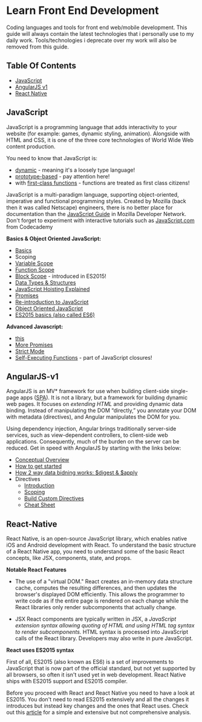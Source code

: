# Learn Front End Development
Coding languages and tools for front end web/mobile development.
This guide will always contain the latest technologies that i personally use to my daily work.
Tools/technologies i deprecate over my work will also be removed from this guide.

## Table Of Contents

* [JavaScript](#javascript)
* [AngularJS v1](#angularjs-v1)
* [React Native](#react-native)

## JavaScript
JavaScript is a programming language that adds interactivity to your website (for example: games, dynamic styling, animation). Alongside with HTML and CSS, it is one of the three core technologies of World Wide Web content production. 

You need to know that JavaScript is:

* [dynamic](https://en.wikipedia.org/wiki/Dynamic_programming_language) - meaning it's a loosely type language!
* [prototype-based](https://en.wikipedia.org/wiki/Prototype-based_programming) - pay attention here!
* with [first-class functions](https://en.wikipedia.org/wiki/First-class_function) - functions are treated as first class citizens!

JavaScript is a multi-paradigm language, supporting object-oriented, imperative and functional programming styles.
Created by Mozilla (back then it was called Netscape) engineers, there is no better place for documentation than the [JavaScript Guide](https://developer.mozilla.org/en-US/docs/Web/JavaScript/Guide) in Mozilla Developer Network. Don't forget to experiment with interactive tutorials such as [JavaScript.com](https://www.javascript.com/) from Codecademy

**Basics & Object Oriented JavaScript:**
* [Basics](https://developer.mozilla.org/en-US/Learn/Getting_started_with_the_web/JavaScript_basics)
* Scoping
 * [Variable Scope](https://developer.mozilla.org/en-US/docs/Web/JavaScript/Guide/Grammar_and_types#Variable_scope)
 * [Function Scope](https://developer.mozilla.org/en-US/docs/Web/JavaScript/Guide/Functions#Function_scope)
 * [Block Scope](https://developer.mozilla.org/en-US/docs/Web/JavaScript/Reference/Statements/let) - introduced in ES2015!
* [Data Types & Structures](https://developer.mozilla.org/en-US/docs/Web/JavaScript/Data_structures)
* [JavaScript Hoisting Explained](http://code.tutsplus.com/tutorials/javascript-hoisting-explained--net-15092)
* [Promises](https://www.promisejs.org/)
* [Re-introduction to JavaScript](https://developer.mozilla.org/en-US/docs/Web/JavaScript/A_re-introduction_to_JavaScript)
* [Object Oriented JavaScript](https://developer.mozilla.org/en-US/docs/Web/JavaScript/Introduction_to_Object-Oriented_JavaScript)
* [ES2015 basics (also called ES6)](https://www.martin-brennan.com/es6-basics/)

**Advanced Javascript:**
* [this](https://developer.mozilla.org/en-US/docs/Web/JavaScript/Reference/Operators/this)
* [More Promises](https://developer.mozilla.org/en-US/docs/Web/JavaScript/Reference/Global_Objects/Promise)
* [Strict Mode](https://developer.mozilla.org/en-US/docs/Web/JavaScript/Reference/Strict_mode)
* [Self-Executing Functions](http://markdalgleish.com/2011/03/self-executing-anonymous-functions/) - part of JavaScript closures!


## AngularJS-v1
AngularJS is an MV* framework for use when building client-side single-page apps ([SPA](https://en.wikipedia.org/wiki/Single-page_application)). It is not a library, but a framework for building dynamic web pages. It focuses on *extending HTML* and providing dynamic data binding. Instead of manipulating the DOM “directly,” you annotate your DOM with metadata (directives), and Angular manipulates the DOM for you.

Using dependency injection, Angular brings traditionally server-side services, such as view-dependent controllers, to client-side web applications. Consequently, much of the burden on the server can be reduced. Get in speed with AngularJS by starting with the links below:

* [Conceptual Overview](https://docs.angularjs.org/guide/concepts)
* [How to get started](http://www.ng-newsletter.com/posts/beginner2expert-how_to_start.html)
* [How 2 way data bidning works: $digest & $apply](https://www.sitepoint.com/understanding-angulars-apply-digest/)
* Directives
  * [Introduction](http://www.ng-newsletter.com/posts/beginner2expert-directives.html)
  * [Scoping](https://github.com/angular/angular.js/wiki/Understanding-Scopes)
  * [Build Custom Directives](http://www.ng-newsletter.com/posts/directives.html)
  * [Cheat Sheet](https://d2eip9sf3oo6c2.cloudfront.net/pdf/egghead-io-directive-definition-object-cheat-sheet.pdf?__s=n5ryciokbigwwwkvvwhc)


## React-Native
React Native, is an open-source JavaScript library, which enables native iOS and Android development with React. To understand the basic structure of a React Native app, you need to understand some of the basic React concepts, like JSX, components, state, and props.

**Notable React Features**
- The use of a "virtual DOM."
React creates an in-memory data structure cache, computes the resulting differences, and then updates the browser's displayed DOM efficiently. This allows the programmer to write code as if the entire page is rendered on each change while the React libraries only render subcomponents that actually change.

- JSX
React components are typically written in JSX, a *JavaScript extension syntax allowing quoting of HTML and using HTML tag syntax to render subcomponents.* HTML syntax is processed into JavaScript calls of the React library. Developers may also write in pure JavaScript.


**React uses ES2015 syntax**

First of all, ES2015 (also known as ES6) is a set of improvements to JavaScript that is now part of the official standard, but not yet supported by all browsers, so often it isn't used yet in web development. React Native ships with ES2015 support and ES2015 compiler.

Before you proceed with React and React Native you need to have a look at ES2015. You don't need to read ES2015 extensively and all the changes it introduces but instead key changes and the ones that React uses. Check out this [article](https://www.martin-brennan.com/es6-basics/) for a simple and extensive but not comprehensive analysis. 


